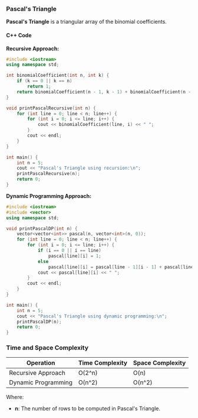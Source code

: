 ### Pascal's Triangle

**Pascal's Triangle** is a triangular array of the binomial coefficients. 

#### C++ Code

**Recursive Approach:**

```cpp
#include <iostream>
using namespace std;

int binomialCoefficient(int n, int k) {
    if (k == 0 || k == n)
        return 1;
    return binomialCoefficient(n - 1, k - 1) + binomialCoefficient(n - 1, k);
}

void printPascalRecursive(int n) {
    for (int line = 0; line < n; line++) {
        for (int i = 0; i <= line; i++) {
            cout << binomialCoefficient(line, i) << " ";
        }
        cout << endl;
    }
}

int main() {
    int n = 5;
    cout << "Pascal's Triangle using recursion:\n";
    printPascalRecursive(n);
    return 0;
}
```

**Dynamic Programming Approach:**

```cpp
#include <iostream>
#include <vector>
using namespace std;

void printPascalDP(int n) {
    vector<vector<int>> pascal(n, vector<int>(n, 0));
    for (int line = 0; line < n; line++) {
        for (int i = 0; i <= line; i++) {
            if (i == 0 || i == line)
                pascal[line][i] = 1;
            else
                pascal[line][i] = pascal[line - 1][i - 1] + pascal[line - 1][i];
            cout << pascal[line][i] << " ";
        }
        cout << endl;
    }
}

int main() {
    int n = 5;
    cout << "Pascal's Triangle using dynamic programming:\n";
    printPascalDP(n);
    return 0;
}
```

### Time and Space Complexity


| Operation              | Time Complexity   | Space Complexity  |
|------------------------|-------------------|-------------------|
| Recursive Approach     | O(2^n)            | O(n)              |
| Dynamic Programming    | O(n^2)            | O(n^2)            |

Where:
- **n**: The number of rows to be computed in Pascal's Triangle.


